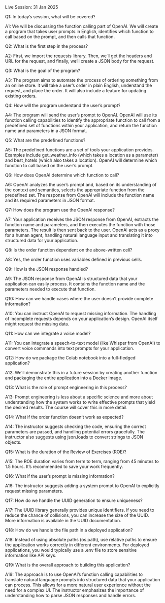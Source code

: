 Live Session: 31 Jan 2025

Q1: In today’s session, what will be covered?

A1: We will be discussing the function calling part of OpenAI. We will create a program that takes user prompts in English, identifies which function to call based on the prompt, and then calls that function.

Q2: What is the first step in the process?

A2: First, we import the requests library. Then, we’ll get the headers and URL for the request, and finally, we’ll create a JSON body for the request.

Q3: What is the goal of the program?

A3: The program aims to automate the process of ordering something from an online store. It will take a user’s order in plain English, understand the request, and place the order. It will also include a feature for updating existing orders.

Q4: How will the program understand the user’s prompt?

A4: The program will send the user’s prompt to OpenAI. OpenAI will use its function calling capabilities to identify the appropriate function to call from a predefined set of functions within your application, and return the function name and parameters in a JSON format.

Q5: What are the predefined functions?

A5: The predefined functions are a set of tools your application provides. Examples include get_weather_info (which takes a location as a parameter) and best_hotels (which also takes a location). OpenAI will determine which function to call based on the user’s prompt.

Q6: How does OpenAI determine which function to call?

A6: OpenAI analyzes the user’s prompt and, based on its understanding of the context and semantics, selects the appropriate function from the predefined set. The response from OpenAI will include the function name and its required parameters in JSON format.

Q7: How does the program use the OpenAI response?

A7: Your application receives the JSON response from OpenAI, extracts the function name and parameters, and then executes the function with those parameters. The result is then sent back to the user. OpenAI acts as a proxy for a human agent, handling natural language input and translating it into structured data for your application.

Q8: Is the order function dependent on the above-written cell?

A8: Yes, the order function uses variables defined in previous cells.

Q9: How is the JSON response handled?

A9: The JSON response from OpenAI is structured data that your application can easily process. It contains the function name and the parameters needed to execute that function.

Q10: How can we handle cases where the user doesn’t provide complete information?

A10: You can instruct OpenAI to request missing information. The handling of incomplete requests depends on your application’s design. OpenAI itself might request the missing data.

Q11: How can we integrate a voice model?

A11: You can integrate a speech-to-text model (like Whisper from OpenAI) to convert voice commands into text prompts for your application.

Q12: How do we package the Colab notebook into a full-fledged application?

A12: We’ll demonstrate this in a future session by creating another function and packaging the entire application into a Docker image.

Q13: What is the role of prompt engineering in this process?

A13: Prompt engineering is less about a specific science and more about understanding how the system works to write effective prompts that yield the desired results. The course will cover this in more detail.

Q14: What if the order function doesn’t work as expected?

A14: The instructor suggests checking the code, ensuring the correct parameters are passed, and handling potential errors gracefully. The instructor also suggests using json.loads to convert strings to JSON objects.

Q15: What is the duration of the Review of Exercises (ROE)?

A15: The ROE duration varies from term to term, ranging from 45 minutes to 1.5 hours. It’s recommended to save your work frequently.

Q16: What if the user’s prompt is missing information?

A16: The instructor suggests adding a system prompt to OpenAI to explicitly request missing parameters.

Q17: How do we handle the UUID generation to ensure uniqueness?

A17: The UUID library generally provides unique identifiers. If you need to reduce the chance of collisions, you can increase the size of the UUID. More information is available in the UUID documentation.

Q18: How do we handle the file path in a deployed application?

A18: Instead of using absolute paths (os.path), use relative paths to ensure the application works correctly in different environments. For deployed applications, you would typically use a .env file to store sensitive information like API keys.

Q19: What is the overall approach to building this application?

A19: The approach is to use OpenAI’s function calling capabilities to translate natural language prompts into structured data that your application can process. This allows for a more natural user experience without the need for a complex UI. The instructor emphasizes the importance of understanding how to parse JSON responses and handle errors.